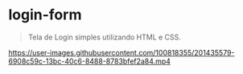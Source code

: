# login-form
>Tela de Login simples utilizando HTML e CSS.

https://user-images.githubusercontent.com/100818355/201435579-6908c59c-13bc-40c6-8488-8783bfef2a84.mp4

